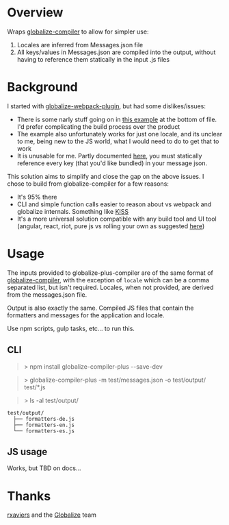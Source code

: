 # Overview

Wraps [globalize-compiler](https://github.com/jquery-support/globalize-compiler) to allow for simpler use:

1. Locales are inferred from Messages.json file
2. All keys/values in Messages.json are compiled into the output, without having to reference them statically in the input .js files

# Background

I started with [globalize-webpack-plugin](https://github.com/rxaviers/globalize-webpack-plugin), but had some dislikes/issues:

* There is some narly stuff going on in [this example](https://github.com/jquery/globalize/blob/master/examples/app-npm-webpack/index-template.html) at the bottom of file.  I'd prefer complicating the build process over the product
* The example also unfortunately works for just one locale, and its unclear to me, being new to the JS world, what I would need to do to get that to work
* It is unusable for me.  Partly documented [here](https://github.com/rxaviers/globalize-webpack-plugin/issues/6), you must statically reference every key (that you'd like bundled) in your message json.  

This solution aims to simplify and close the gap on the above issues.  I chose to build from globalize-compiler for a few reasons:
* It's 95% there
* CLI and simple function calls easier to reason about vs webpack and globalize internals. Something like [KISS](http://blog.keithcirkel.co.uk/why-we-should-stop-using-grunt/)
* It's a more universal solution compatible with any build tool and UI tool (angular, react, riot, pure js vs rolling your own as suggested [here](https://github.com/rxaviers/globalize-webpack-plugin/issues/6))

# Usage

The inputs provided to globalize-plus-compiler are of the same format of [globalize-compiler](https://github.com/jquery-support/globalize-compiler), with the exception of `locale` which can be a comma separated list, but isn't required.  Locales, when not provided, are derived from the messages.json file.

Output is also exactly the same.  Compiled JS files that contain the formatters and messages for the application and locale.

Use npm scripts, gulp tasks, etc... to run this.

## CLI

> \> npm install globalize-compiler-plus --save-dev

> \> globalize-compiler-plus -m test/messages.json -o test/output/ test/*.js

> \> ls -al test/output/

    test/output/
      ├── formatters-de.js
      ├── formatters-en.js
      └── formatters-es.js

## JS usage

Works, but TBD on docs...

# Thanks

[rxaviers](https://github.com/rxaviers) and the [Globalize](https://github.com/jquery/globalize) team
